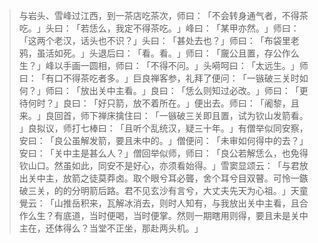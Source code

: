 
> 与岩头、雪峰过江西，到一茶店吃茶次，师曰：​「不会转身通气者，不得茶吃。​」头曰：​「若恁么，我定不得茶吃。​」峰曰：​「某甲亦然。​」师曰：​「这两个老汉，话头也不识？​」头曰：​「甚处去也？​」师曰：​「布袋里老鸦，虽活如死。​」头退后曰：​「看。看。​」师曰：​「奯公且置，存公作么生？​」峰以手画一圆相，师曰：​「不得不问。​」头嗬呵曰：​「太远生。​」师曰：​「有口不得茶吃者多。​」巨良禅客参，礼拜了便问：​「一镞破三关时如何？​」师曰：​「放出关中主看。​」良曰：​「恁么则知过必改。​」师曰：​「更待何时？​」良曰：​「好只箭，放不着所在。​」便出去。师曰：​「阇黎，且来。​」良回首，师下禅床擒住曰：​「一镞破三关即且置，试为钦山发箭看。​」良拟议，师打七棒曰：​「且听个乱统汉，疑三十年。​」有僧举似同安察，安曰：​「良公虽解发箭，要且未中的。​」僧便问：​「未审如何得中的去？​」安曰：​「关中主是甚么人？​」僧回举似师，师曰：​「良公若解恁么，也免得钦山口。然虽如此，同安不是好心，亦须看始得。​」雪窦显颂云：​「与君放出关中主，放箭之徒莫莽卤。取个眼兮耳必聾，舍个耳兮目双瞽。可怜一鏃破三关，的的分明箭后路。君不见玄沙有言兮，大丈夫先天为心祖。​」天童覺云：​「山推岳积来，瓦解冰消去，则时人知有，与我放出关中主看，且合作么生？有底道，当时便喝，当时便掌。然则一期瞎用则得，要且未是关中主在，还体得么？当堂不正坐，那赴两头机。​」
